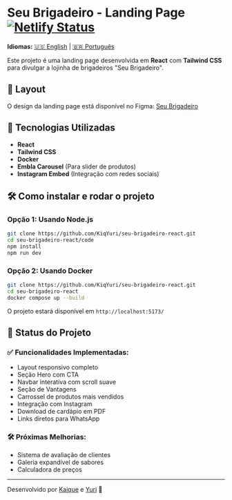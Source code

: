 # Seu Brigadeiro - Landing Page [![Netlify Status](https://api.netlify.com/api/v1/badges/c10d8740-8f78-444d-8f94-f7b93ac882bc/deploy-status)](https://app.netlify.com/sites/seubrigadeiro/deploys)

**Idiomas:** [🇺🇸 English](README.md) | [🇧🇷 Português](README.pt.md)

Este projeto é uma landing page desenvolvida em **React** com **Tailwind CSS** para divulgar a lojinha de brigadeiros "Seu Brigadeiro".

## 🎨 Layout
O design da landing page está disponível no Figma:
[Seu Brigadeiro](https://www.figma.com/design/w9FovYebnB7eVH5AITDC1b/Seu-Brigadeiro?node-id=0-1&t=wxG6MAly7Pyctev6-1)

## 🚀 Tecnologias Utilizadas
- **React**
- **Tailwind CSS**
- **Docker**
- **Embla Carousel** (Para slider de produtos)
- **Instagram Embed** (Integração com redes sociais)

## 🛠️ Como instalar e rodar o projeto

### Opção 1: Usando Node.js
```bash
git clone https://github.com/KiqYuri/seu-brigadeiro-react.git
cd seu-brigadeiro-react/code
npm install
npm run dev
```

### Opção 2: Usando Docker
```bash
git clone https://github.com/KiqYuri/seu-brigadeiro-react.git
cd seu-brigadeiro-react
docker compose up --build
```

O projeto estará disponível em `http://localhost:5173/`

## 📌 Status do Projeto
### ✅ Funcionalidades Implementadas:
- Layout responsivo completo
- Seção Hero com CTA
- Navbar interativa com scroll suave
- Seção de Vantagens
- Carrossel de produtos mais vendidos
- Integração com Instagram
- Download de cardápio em PDF
- Links diretos para WhatsApp

### 🛠️ Próximas Melhorias:
- Sistema de avaliação de clientes
- Galeria expandível de sabores
- Calculadora de preços

---
Desenvolvido por [Kaique](https://github.com/kiqf) e [Yuri](https://github.com/yurikoster1) 💜
